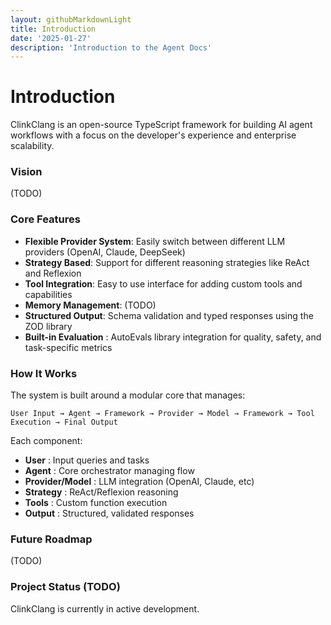 ```yaml
---
layout: githubMarkdownLight
title: Introduction
date: '2025-01-27'
description: 'Introduction to the Agent Docs'
---
```

# Introduction

ClinkClang is an open-source TypeScript framework for building AI agent workflows with a focus on the developer's experience and enterprise scalability.

### Vision

(TODO)

### Core Features

- **Flexible Provider System**: Easily switch between different LLM providers (OpenAI, Claude, DeepSeek)
- **Strategy Based**: Support for different reasoning strategies like ReAct and Reflexion
- **Tool Integration**: Easy to use interface for adding custom tools and capabilities
- **Memory Management**: (TODO)
- **Structured Output**: Schema validation and typed responses using the ZOD library
- **Built-in Evaluation** : AutoEvals library integration for quality, safety, and task-specific metrics

### How It Works

The system is built around a modular core that manages:

```
User Input → Agent → Framework → Provider → Model → Framework → Tool Execution → Final Output
```

Each component:

* **User** : Input queries and tasks
* **Agent** : Core orchestrator managing flow
* **Provider/Model** : LLM integration (OpenAI, Claude, etc)
* **Strategy** : ReAct/Reflexion reasoning
* **Tools** : Custom function execution
* **Output** : Structured, validated responses

### Future Roadmap

(TODO)

### Project Status (TODO)

ClinkClang is currently in active development.
